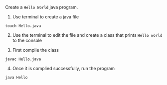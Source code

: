 Create a `Hello World` java program.

1. Use terminal to create a java file

```
touch Hello.java
```

2. Use the terminal to edit the file and create a class that prints `Hello world` to the console

3. First compile the class

```
javac Hello.java
```

4. Once it is complied successfully, run the program

```
java Hello
```
